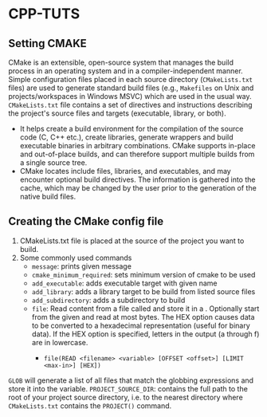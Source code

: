 # CPP-TUTS

## Setting CMAKE

CMake is an extensible, open-source system that manages the build process in an operating system and in a compiler-independent manner. Simple configuration files placed in each source directory (```CMakeLists.txt``` files) are used to generate standard build files (e.g., ```Makefiles``` on Unix and projects/workspaces in Windows MSVC) which are used in the usual way. ```CMakeLists.txt``` file contains a set of directives and instructions describing the project's source files and targets (executable, library, or both).

* It helps create a build environment for the compilation of the source code (C, C++ etc.), create libraries, generate wrappers and build executable binaries in arbitrary combinations. CMake supports in-place and out-of-place builds, and can therefore support multiple builds from a single source tree.
* CMake locates include files, libraries, and executables, and may encounter optional build directives. The information is gathered into the cache, which may be changed by the user prior to the generation of the native build files.

## Creating the CMake config file

1. CMakeLists.txt file is placed at the source of the project you want to build.
2. Some commonly used commands
    * ```message```: prints given message
    * ```cmake_minimum_required```: sets minimum version of cmake to be used
    * ```add_executable```: adds executable target with given name
    * ```add_library```: adds a library target to be build from listed source files
    * ```add_subdirectory```: adds a subdirectory to build
    * ```file```: Read content from a file called <filename> and store it in a <variable>. Optionally start from the given <offset> and read at most <max-in> bytes. The HEX option causes data to be converted to a hexadecimal representation (useful for binary data). If the HEX option is specified, letters in the output (a through f) are in lowercase.
       * ```file(READ <filename> <variable> [OFFSET <offset>] [LIMIT <max-in>] [HEX])```

```GLOB``` will generate a list of all files that match the globbing expressions and store it into the variable. 
```PROJECT_SOURCE_DIR```: contains the full path to the root of your project source directory, i.e. to the nearest directory where ```CMakeLists.txt``` contains the ```PROJECT()``` command.
